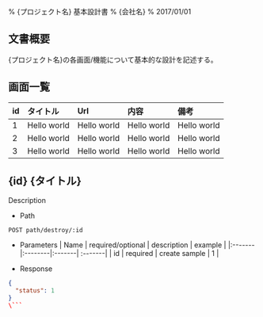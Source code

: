 % {プロジェクト名} 基本設計書
% {会社名}
% 2017/01/01

## 文書概要
{プロジェクト名}の各画面/機能について基本的な設計を記述する。

## 画面一覧

| id | タイトル | Url  | 内容 | 備考　|
|:-------|:--------|:-------| :-------| :-------|
| 1 | Hello world | Hello world | Hello world | Hello world |
| 2 | Hello world | Hello world | Hello world | Hello world |
| 3 | Hello world | Hello world | Hello world | Hello world |

## {id} {タイトル}

Description

* Path

```
POST path/destroy/:id

```
* Parameters
| Name | required/optional | description | example |
|:-------|:--------|:-------| :-------|
| id   | required          | create sample | 1       |

* Response

```json
{
  "status": 1
}
\```
